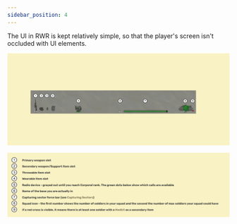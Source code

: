 ```yaml
---
sidebar_position: 4
---
```


The UI in RWR is kept relatively simple, so that the player's screen isn't occluded with UI elements.

![ui](./img/ui.png)

![ui2](./img/ui2.png)